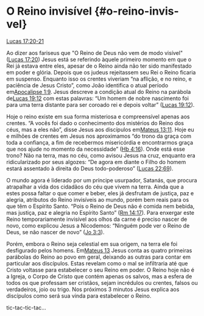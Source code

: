 # **O Reino invisível** {#o-reino-invis-vel}

[Lucas 17:20-21](http://bibliaonline.com.br/acf/lc/17/20-21)

Ao dizer aos fariseus que &quot;O Reino de Deus não vem de modo visível&quot; ([Lucas 17:20](http://bibliaonline.com.br/acf/lc/17/20)) Jesus está se referindo àquele primeiro momento em que o Rei já estava entre eles, apesar de o Reino ainda não ter sido manifestado em poder e glória. Depois que os judeus rejeitassem seu Rei o Reino ficaria em suspenso. Enquanto isso os crentes viveriam “na aflição, e no reino, e paciência de Jesus Cristo”, como João identifica o atual período em[Apocalipse 1:9](http://bibliaonline.com.br/acf/ap/1/9). Jesus descreve a condição atual do Reino na parábola de[Lucas 19:12](http://bibliaonline.com.br/acf/lc/19/12) com estas palavras: “Um homem de nobre nascimento foi para uma terra distante para ser coroado rei e depois voltar” ([Lucas 19:12](http://bibliaonline.com.br/acf/lc/19/12)).

Hoje o reino existe em sua forma misteriosa e compreensível apenas aos crentes. “A vocês foi dado o conhecimento dos mistérios do Reino dos céus, mas a eles não”, disse Jesus aos discípulos em[Mateus 13:11](http://bibliaonline.com.br/acf/mt/13/11). Hoje eu e milhões de crentes em Jesus nos aproximamos “do trono da graça com toda a confiança, a fim de recebermos misericórdia e encontrarmos graça que nos ajude no momento da necessidade” ([Hb 4:16](http://bibliaonline.com.br/acf/hb/4/16)). Onde está esse trono? Não na terra, mas no céu, como avisou Jesus na cruz, enquanto era ridicularizado por seus algozes: “De agora em diante o Filho do homem estará assentado à direita do Deus todo-poderoso” ([Lucas 22:69](http://bibliaonline.com.br/acf/lc/22/69)).

O mundo agora é liderado por um príncipe usurpador, Satanás, que procura atrapalhar a vida dos cidadãos do céu que vivem na terra. Ainda que a estes possa faltar o que comer e beber, eles já desfrutam de justiça, paz e alegria, atributos do Reino invisíveis ao mundo, porém bem reais para os que têm o Espírito Santo. “Pois o Reino de Deus não é comida nem bebida, mas justiça, paz e alegria no Espírito Santo” ([Rm 14:17](http://bibliaonline.com.br/acf/rm/14/17)). Para enxergar este Reino temporariamente invisível aos olhos da carne é preciso nascer de novo, como explicou Jesus a Nicodemos: “Ninguém pode ver o Reino de Deus, se não nascer de novo” ([Jo 3:3](http://bibliaonline.com.br/acf/jo/3/3)).

Porém, embora o Reino seja celestial em sua origem, na terra ele foi desfigurado pelos homens. Em[Mateus 13](http://bibliaonline.com.br/acf/mt/13) Jesus conta as quatro primeiras parábolas do Reino ao povo em geral, deixando as outras para contar em particular aos discípulos. Estas revelam como o mal se infiltraria até que Cristo voltasse para estabelecer o seu Reino em poder. O Reino hoje não é a Igreja, o Corpo de Cristo que contém apenas os salvos, mas a esfera de todos os que professam ser cristãos, sejam incrédulos ou crentes, falsos ou verdadeiros, joio ou trigo. Nos próximos 3 minutos Jesus explica aos discípulos como será sua vinda para estabelecer o Reino.

tic-tac-tic-tac...